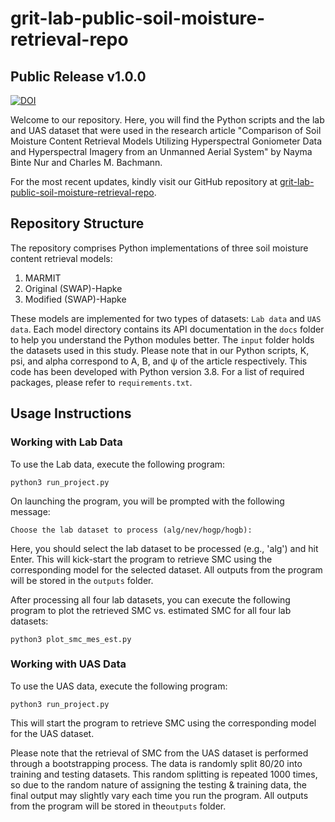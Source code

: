 # grit-lab-public-soil-moisture-retrieval-repo
## Public Release v1.0.0
[![DOI](https://zenodo.org/badge/641070512.svg)](https://zenodo.org/badge/latestdoi/641070512)


Welcome to our repository. Here, you will find the Python scripts and the lab and UAS dataset that were used in the research article "Comparison of Soil Moisture Content Retrieval Models Utilizing Hyperspectral Goniometer Data and Hyperspectral Imagery from an Unmanned Aerial System" by Nayma Binte Nur and Charles M. Bachmann.

For the most recent updates, kindly visit our GitHub repository at [grit-lab-public-soil-moisture-retrieval-repo](https://github.com/grit-lab/grit-lab-public-soil-moisture-retrieval-repo).

## Repository Structure

The repository comprises Python implementations of three soil moisture content retrieval models:

1. MARMIT
2. Original (SWAP)-Hapke
3. Modified (SWAP)-Hapke

These models are implemented for two types of datasets: ``Lab data`` and ``UAS data``. Each model directory contains its API documentation in the ``docs`` folder to help you understand the Python modules better. The ``input`` folder holds the datasets used in this study. Please note that in our Python scripts, K, psi, and alpha correspond to A, B, and ψ of the article respectively.
This code has been developed with Python version 3.8. For a list of required packages, please refer to `requirements.txt`.

## Usage Instructions

### Working with Lab Data

To use the Lab data, execute the following program:

```
python3 run_project.py
```

On launching the program, you will be prompted with the following message:

```
Choose the lab dataset to process (alg/nev/hogp/hogb):
```

Here, you should select the lab dataset to be processed (e.g., 'alg') and hit Enter. This will kick-start the program to retrieve SMC using the corresponding model for the selected dataset. All outputs from the program will be stored in the ``outputs`` folder.

After processing all four lab datasets, you can execute the following program to plot the retrieved SMC vs. estimated SMC for all four lab datasets:

```
python3 plot_smc_mes_est.py
```

### Working with UAS Data

To use the UAS data, execute the following program:

```
python3 run_project.py
```

This will start the program to retrieve SMC using the corresponding model for the UAS dataset.

Please note that the retrieval of SMC from the UAS dataset is performed through a bootstrapping process. The data is randomly split 80/20 into training and testing datasets. This random splitting is repeated 1000 times, so due to the random nature of assigning the testing & training data, the final output may slightly vary each time you run the program. All outputs from the program will be stored in the``outputs`` folder.


